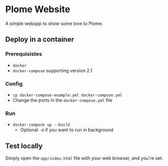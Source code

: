 # Plome Website
A simple webapp to show some love to Plome.

## Deploy in a container

### Prerequisistes
- `docker`
- `docker-compose` supporting version 2.1

### Config

- `cp docker-compose-example.yml docker-compose.yml`
- Change the ports in the `docker-compose.yml` file

### Run
- `docker-compose up --build`
  - Optional `-d` if you want to run in background

## Test locally

Simply open the `app/index.html` file with your web browser, and you're set.

